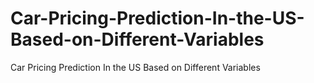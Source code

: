 # Car-Pricing-Prediction-In-the-US-Based-on-Different-Variables
Car Pricing Prediction In the US Based on Different Variables
